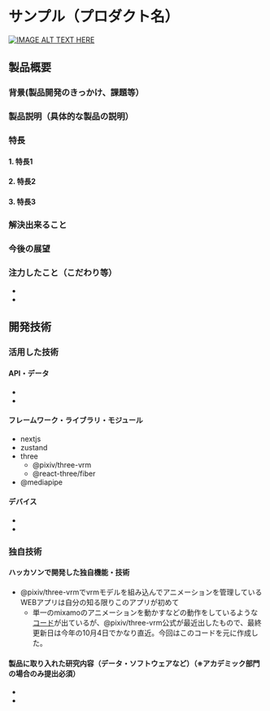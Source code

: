# サンプル（プロダクト名）

[![IMAGE ALT TEXT HERE](https://jphacks.com/wp-content/uploads/2022/08/JPHACKS2022_ogp.jpg)](https://www.youtube.com/watch?v=LUPQFB4QyVo)

## 製品概要
### 背景(製品開発のきっかけ、課題等）
### 製品説明（具体的な製品の説明）
### 特長
#### 1. 特長1
#### 2. 特長2
#### 3. 特長3

### 解決出来ること
### 今後の展望
### 注力したこと（こだわり等）
* 
* 

## 開発技術
### 活用した技術
#### API・データ
* 
* 

#### フレームワーク・ライブラリ・モジュール
* nextjs
* zustand
* three
  * @pixiv/three-vrm
  * @react-three/fiber
* @mediapipe

#### デバイス
* 
* 

### 独自技術
#### ハッカソンで開発した独自機能・技術
* @pixiv/three-vrmでvrmモデルを組み込んでアニメーションを管理しているWEBアプリは自分の知る限りこのアプリが初めて
  * 単一のmixamoのアニメーションを動かすなどの動作をしているような[コード](https://github.com/pixiv/three-vrm/tree/dev/packages/three-vrm-core/examples/humanoidAnimation)が出ているが、@pixiv/three-vrm公式が最近出したもので、最終更新日は今年の10月4日でかなり直近。今回はこのコードを元に作成した。

#### 製品に取り入れた研究内容（データ・ソフトウェアなど）（※アカデミック部門の場合のみ提出必須）
* 
* 
